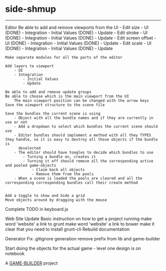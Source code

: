 # side-shmup
-------------------

Editor
	Be able to add and remove viewports from the UI
		- Edit size
			- UI (DONE)
			- Integration
				- Initial Values (DONE)
				- Update
		- Edit stroke
		 	- UI (DONE)
		 	- Integration
		 		- Initial Values (DONE)
				- Update
		- Edit screen offset
		    - UI (DONE)
		    - Integration
		    	- Initial Values (DONE)
				- Update
		- Edit scale
		    - UI (DONE)
		    - Integration
		    	- Initial Values (DONE)
				- Update

	Make separate modules for all the parts of the editor
	
	Add layers to viewport
		- UI
		- Integration
			- Initial Values
			- Update

	Be able to add and remove update groups
	Be able to choose which is the main viewport from the UI
		The main viewport position can be changed with the arrow keys
	Save the viewport structure to the scene file

	Save the bundles the current scene is using
		- Object with all the bundle names and if they are currently in use or not
		- Add a dropdown to select which bundles the current scene should use
		- Editor bundles should implement a method with all they TYPES they handle, so it is easy to destroy all those objects if the bundle is
		  deselected
		- The editor should have toogles to decide which bundles to use
			- Turning a bundle on, creates it
			- Turning it off should remove all the corresponding active and pooled game-objects
				- Claim back all objects
				- Remove them from the pools
		- When a scene is loaded the pools are cleared and all the corresponding corresponding bundles call their create method
	
	
	Add a toggle to show and hide a grid
	Move objects around by dragging with the mouse

Complete TODO in keyboard.js

Web Site
  Update Basic instruction on how to get a project running
    make word 'website' a link to grunt
    make word 'website' a link to bower
    make it clear that you need to install grunt-cli
  Rebuild documentation

Generator
  Fix .gitignore generation
    remove prefix from lib and game-builder

Start doing the objects for the actual game
	- level one design is on notebook


A [GAME-BUILDER][game-builder] project

[game-builder]: http://diegomarquez.github.io/game-builder
